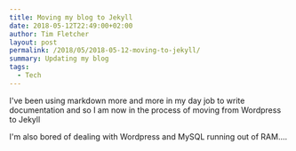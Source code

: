 ```yaml
---
title: Moving my blog to Jekyll
date: 2018-05-12T22:49:00+02:00
author: Tim Fletcher
layout: post
permalink: /2018/05/2018-05-12-moving-to-jekyll/
summary: Updating my blog
tags:
  - Tech
---
```

I've been using markdown more and more in my day job to write documentation and so I am now in the process of moving from Wordpress to Jekyll

I'm also bored of dealing with Wordpress and MySQL running out of RAM....
